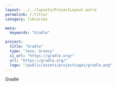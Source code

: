 ```yaml
---
layout: ../../layouts/ProjectLayout.astro
permalink: /:title/
category: libraries

meta:
  keywords: "Gradle"

project:
  title: "Gradle"
  type: "Java, Groovy"
  ci_url: "https://gradle.org/"
  url: "https://gradle.org/"
  logo: "/public/assets/projectLogos/gradle.png"
---
```


<p>Gradle</p>
